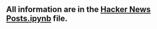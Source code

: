 ## All information are in the [Hacker News Posts.ipynb](https://github.com/Dajnowicz/HackerNewsAnalysis/blob/master/Hacker%20News%20Posts.ipynb) file.
